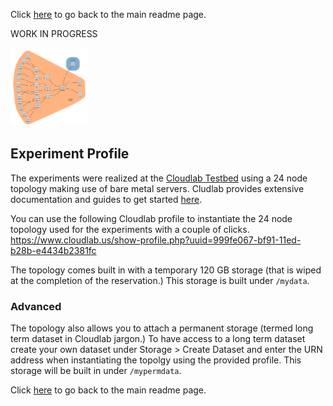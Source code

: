 Click [here](https://github.com/ufukusubutun/Reordering_Switch#experiment-profile) to go back to the main readme page.

WORK IN PROGRESS

<img src="https://github.com/ufukusubutun/Reordering_Switch/blob/main/docs/topo.png"  width="25%" >

## Experiment Profile

The experiments were realized at the [Cloudlab Testbed](https://www.cloudlab.us/) using a 24 node topology making use of bare metal servers. Cludlab provides extensive documentation and guides to get started [here](http://docs.cloudlab.us/).


You can use the following Cloudlab profile to instantiate the 24 node topology used for the experiments with a couple of clicks.
https://www.cloudlab.us/show-profile.php?uuid=999fe067-bf91-11ed-b28b-e4434b2381fc

The topology comes built in with a temporary 120 GB storage (that is wiped at the completion of the reservation.) This storage is built under `/mydata`.






### Advanced 

The topology also allows you to attach a permanent storage (termed long term dataset in Cloudlab jargon.) To have access to a long term dataset create your own dataset under Storage > Create Dataset and enter the URN address when instantiating the topolgy using the provided profile. This storage will be built in under `/mypermdata`.


Click [here](https://github.com/ufukusubutun/Reordering_Switch#experiment-profile) to go back to the main readme page.

